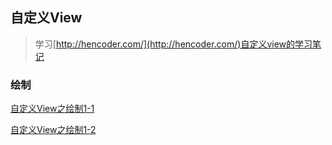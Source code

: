 ## 自定义View

> 学习[http://hencoder.com/](http://hencoder.com/)自定义view的学习笔记

### 绘制

[自定义View之绘制1-1](doc/自定义View之绘制1-1.md)

[自定义View之绘制1-2](doc/自定义View之绘制1-2.md)
